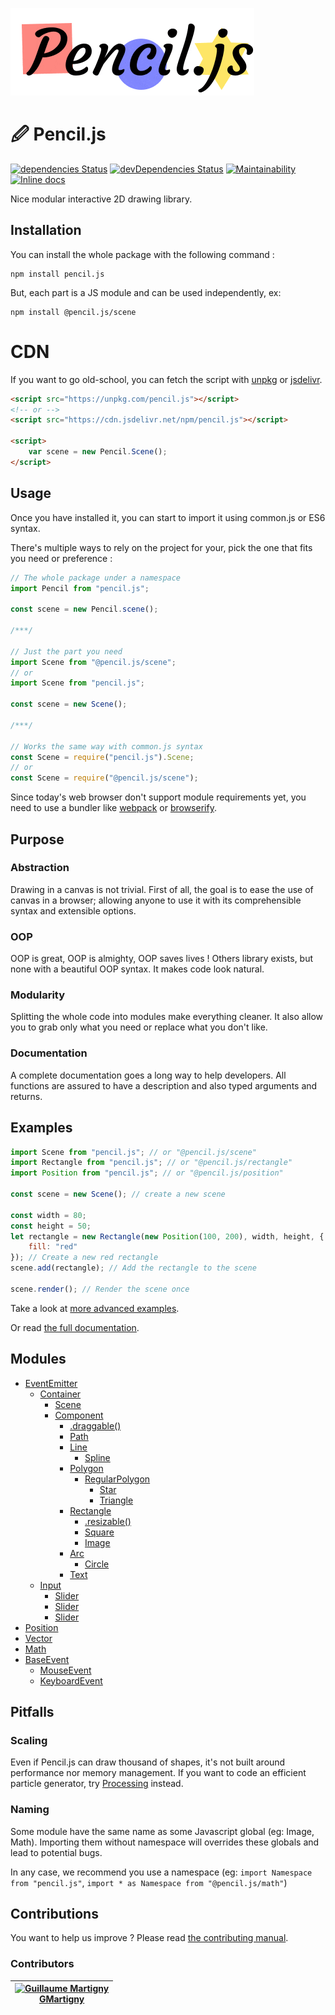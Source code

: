 ![Pencil.js logo](media/animated-logo.gif)

# 🖉 Pencil.js
[![dependencies Status](https://david-dm.org/GMartigny/pencil.js/status.svg)](https://david-dm.org/GMartigny/pencil.js)
[![devDependencies Status](https://david-dm.org/GMartigny/pencil.js/dev-status.svg)](https://david-dm.org/GMartigny/pencil.js?type=dev)
[![Maintainability](https://api.codeclimate.com/v1/badges/77637abd58fe1c7323ee/maintainability)](https://codeclimate.com/github/GMartigny/pencil.js/maintainability)
[![Inline docs](http://inch-ci.org/github/GMartigny/pencil.js.svg?branch=master)](http://inch-ci.org/github/GMartigny/pencil.js)

Nice modular interactive 2D drawing library.


## Installation
You can install the whole package with the following command :

    npm install pencil.js


But, each part is a JS module and can be used independently, ex:

    npm install @pencil.js/scene

# CDN

If you want to go old-school, you can fetch the script with [unpkg](https://unpkg.com/) or [jsdelivr](https://www.jsdelivr.com/).

```html
<script src="https://unpkg.com/pencil.js"></script>
<!-- or -->
<script src="https://cdn.jsdelivr.net/npm/pencil.js"></script>

<script>
    var scene = new Pencil.Scene();
</script>
```


## Usage
Once you have installed it, you can start to import it using common.js or ES6 syntax.

There's multiple ways to rely on the project for your, pick the one that fits you need or preference :

```js
// The whole package under a namespace
import Pencil from "pencil.js";

const scene = new Pencil.scene();

/***/

// Just the part you need
import Scene from "@pencil.js/scene";
// or
import Scene from "pencil.js";

const scene = new Scene();

/***/

// Works the same way with common.js syntax
const Scene = require("pencil.js").Scene;
// or
const Scene = require("@pencil.js/scene");
```

Since today's web browser don't support module requirements yet, you need to use a bundler like [webpack](https://webpack.js.org/) or [browserify](http://browserify.org/).


## Purpose

### Abstraction
Drawing in a canvas is not trivial.
First of all, the goal is to ease the use of canvas in a browser;
allowing anyone to use it with its comprehensible syntax and extensible options.


### OOP
OOP is great, OOP is almighty, OOP saves lives !
Others library exists, but none with a beautiful OOP syntax.
It makes code look natural.


### Modularity
Splitting the whole code into modules make everything cleaner.
It also allow you to grab only what you need or replace what you don't like.


### Documentation
A complete documentation goes a long way to help developers.
All functions are assured to have a description and also typed arguments and returns.


## Examples
```js
import Scene from "pencil.js"; // or "@pencil.js/scene"
import Rectangle from "pencil.js"; // or "@pencil.js/rectangle"
import Position from "pencil.js"; // or "@pencil.js/position"

const scene = new Scene(); // create a new scene

const width = 80;
const height = 50;
let rectangle = new Rectangle(new Position(100, 200), width, height, {
    fill: "red"
}); // Create a new red rectangle
scene.add(rectangle); // Add the rectangle to the scene

scene.render(); // Render the scene once
```

Take a look at [more advanced examples](https://gmartigny.github.io/pencil.js/).

Or read [the full documentation](documentation.md).


## Modules

 * [EventEmitter](modules/event-emitter)
   * [Container](modules/container)
     * [Scene](modules/scene)
     * [Component](modules/component)
       * [.draggable()](modules/draggable)
       * [Path](modules/path)
       * [Line](modules/line)
         * [Spline](modules/spline)
       * [Polygon](modules/polygon)
         * [RegularPolygon](modules/regular-polygon)
           * [Star](modules/star)
           * [Triangle](modules/triangle)
       * [Rectangle](modules/rectangle)
         * [.resizable()](modules/resizable)
         * [Square](modules/square)
         * [Image](modules/image)
       * [Arc](modules/arc)
         * [Circle](modules/circle)
       * [Text](modules/text)
   * [Input](modules/input)
     * [Slider](modules/checkbox)
     * [Slider](modules/button)
     * [Slider](modules/slider)
 * [Position](modules/position)
 * [Vector](modules/vector)
 * [Math](modules/math)
 * [BaseEvent](modules/base-event)
   * [MouseEvent](modules/mouse-event)
   * [KeyboardEvent](modules/keyboard-event)

## Pitfalls

### Scaling
Even if Pencil.js can draw thousand of shapes, it's not built around performance nor memory management.
If you want to code an efficient particle generator, try [Processing](https://processing.org/) instead.

### Naming
Some module have the same name as some Javascript global (eg: Image, Math).
Importing them without namespace will overrides these globals and lead to potential bugs.

In any case, we recommend you use a namespace (eg: ``import Namespace from "pencil.js"``, ``import * as Namespace from "@pencil.js/math"``)


## Contributions

You want to help us improve ? Please read [the contributing manual](contributing.md).

### Contributors

| [![Guillaume Martigny](https://github.com/GMartigny.png?size=60)<br>GMartigny](https://github.com/GMartigny) |
| --- |
